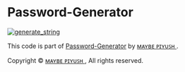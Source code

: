 # Password-Generator
<a href="https://replit.com/@MaybePiyush/Password-Generator#main.py"><img src="https://img.shields.io/badge/run-Password_Generator.py-blue?style=for-the-badge&logo=repl.it" alt="generate_string" /></a>

This code is part of [Password-Generator](https://github.com/MaybePiyush/Password-Generator) by [ᴍᴀʏʙᴇ ᴘɪʏᴜꜱʜ
](https://github.com/MaybePiyush).

Copyright © [ᴍᴀʏʙᴇ ᴘɪʏᴜꜱʜ
](https://github.com/MaybePiyush),  All rights reserved.
